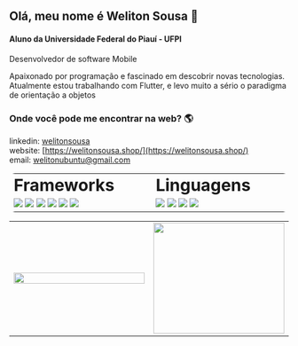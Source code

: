 ## Olá, meu nome é Weliton Sousa 👋

#### Aluno da Universidade Federal do Piauí - UFPI <br>

Desenvolvedor de software Mobile

Apaixonado por programação e fascinado em descobrir novas tecnologias. Atualmente estou trabalhando com Flutter, e levo muito a sério o paradigma de orientação a objetos

### Onde você pode me encontrar na web? 🌎

linkedin: [welitonsousa](https://www.linkedin.com/in/weliton-sousa-330a29190/)<br>
website: [https://welitonsousa.shop/](https://welitonsousa.shop/)<br>
email: welitonubuntu@gmail.com<br>

<table border="0" style="border-radius: 10px">
 <tr>
    <td><b style="font-size:30px">Frameworks</b></td>
    <td><b style="font-size:30px">Linguagens</b></td>
 </tr>
 <tr>
    <td width="500px">
     <img src="https://img.shields.io/badge/-Flutter-blue"><img/>
     <img src="https://img.shields.io/badge/-React%20Native-green"><img/>
     <img src="https://img.shields.io/badge/-React-yellowgreen"><img/>
     <img src="https://img.shields.io/badge/-VueJS-gree"><img/>
     <img src="https://img.shields.io/badge/-NestJS-red"><img/>
     <img src="https://img.shields.io/badge/-NodeJS-gree"><img/>
   </td>
    <td width="500px">
      <img src="https://img.shields.io/badge/-Dart-blue"><img/>
      <img src="https://img.shields.io/badge/-JavaScript-yellow"><img/>
      <img src="https://img.shields.io/badge/-Python-green"><img/>
      <img src="https://img.shields.io/badge/-C-red"><img/>
    </td>
 </tr>
</table>

<table border="0">
 <tr>
    <td width="500px">
      <img width="100%" align="center" src="https://github-readme-stats.vercel.app/api/top-langs/?username=welitonsousa&hide=html&layout=compact" />
   </td>
    <td width="500px">
      <img width="100%" align="center" height="200px" src="https://github.com/welitonsousa/welitonsousa/blob/last-layout/src/assets/dev.png?raw=true" />
    </td>
 </tr>
</table>
